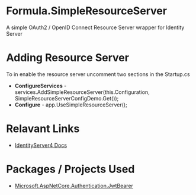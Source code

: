 # Formula.SimpleResourceServer
A simple OAuth2 / OpenID Connect Resource Server wrapper for Identity Server

# Adding Resource Server
To in enable the resource server uncomment two sections in the Startup.cs
- **ConfigureServices** - services.AddSimpleResourceServer(this.Configuration, SimpleResourceServerConfigDemo.Get());
- **Configure** - app.UseSimpleResourceServer();

# Relavant Links
- [IdentityServer4 Docs](https://identityserver4.readthedocs.io)

# Packages / Projects Used
- [Microsoft.AspNetCore.Authentication.JwtBearer](https://www.nuget.org/packages/Microsoft.AspNetCore.Authentication.JwtBearer/)
